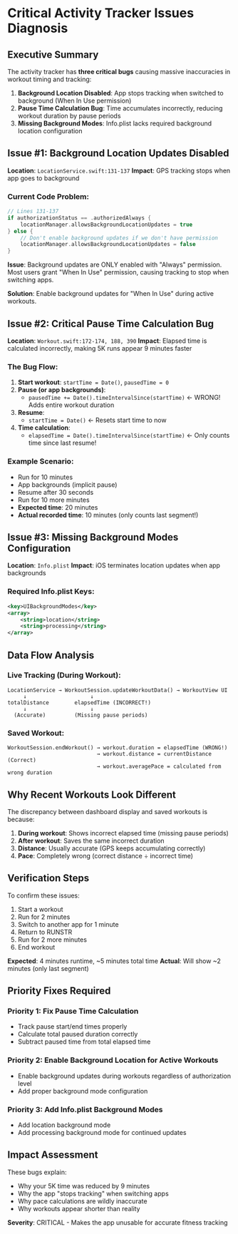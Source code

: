 # Critical Activity Tracker Issues Diagnosis

## Executive Summary
The activity tracker has **three critical bugs** causing massive inaccuracies in workout timing and tracking:

1. **Background Location Disabled**: App stops tracking when switched to background (When In Use permission)
2. **Pause Time Calculation Bug**: Time accumulates incorrectly, reducing workout duration by pause periods
3. **Missing Background Modes**: Info.plist lacks required background location configuration

## Issue #1: Background Location Updates Disabled
**Location**: `LocationService.swift:131-137`
**Impact**: GPS tracking stops when app goes to background

### Current Code Problem:
```swift
// Lines 131-137
if authorizationStatus == .authorizedAlways {
    locationManager.allowsBackgroundLocationUpdates = true
} else {
    // Don't enable background updates if we don't have permission
    locationManager.allowsBackgroundLocationUpdates = false
}
```

**Issue**: Background updates are ONLY enabled with "Always" permission. Most users grant "When In Use" permission, causing tracking to stop when switching apps.

**Solution**: Enable background updates for "When In Use" during active workouts.

## Issue #2: Critical Pause Time Calculation Bug
**Location**: `Workout.swift:172-174, 188, 390`
**Impact**: Elapsed time is calculated incorrectly, making 5K runs appear 9 minutes faster

### The Bug Flow:
1. **Start workout**: `startTime = Date()`, `pausedTime = 0`
2. **Pause (or app backgrounds)**: 
   - `pausedTime += Date().timeIntervalSince(startTime)` ← WRONG! Adds entire workout duration
3. **Resume**: 
   - `startTime = Date()` ← Resets start time to now
4. **Time calculation**: 
   - `elapsedTime = Date().timeIntervalSince(startTime)` ← Only counts time since last resume!

### Example Scenario:
- Run for 10 minutes
- App backgrounds (implicit pause)
- Resume after 30 seconds
- Run for 10 more minutes
- **Expected time**: 20 minutes
- **Actual recorded time**: 10 minutes (only counts last segment!)

## Issue #3: Missing Background Modes Configuration
**Location**: `Info.plist`
**Impact**: iOS terminates location updates when app backgrounds

### Required Info.plist Keys:
```xml
<key>UIBackgroundModes</key>
<array>
    <string>location</string>
    <string>processing</string>
</array>
```

## Data Flow Analysis

### Live Tracking (During Workout):
```
LocationService → WorkoutSession.updateWorkoutData() → WorkoutView UI
     ↓                    ↓
totalDistance        elapsedTime (INCORRECT!)
     ↓                    ↓
  (Accurate)         (Missing pause periods)
```

### Saved Workout:
```
WorkoutSession.endWorkout() → workout.duration = elapsedTime (WRONG!)
                            → workout.distance = currentDistance (Correct)
                            → workout.averagePace = calculated from wrong duration
```

## Why Recent Workouts Look Different

The discrepancy between dashboard display and saved workouts is because:
1. **During workout**: Shows incorrect elapsed time (missing pause periods)
2. **After workout**: Saves the same incorrect duration
3. **Distance**: Usually accurate (GPS keeps accumulating correctly)
4. **Pace**: Completely wrong (correct distance ÷ incorrect time)

## Verification Steps

To confirm these issues:
1. Start a workout
2. Run for 2 minutes
3. Switch to another app for 1 minute
4. Return to RUNSTR
5. Run for 2 more minutes
6. End workout

**Expected**: 4 minutes runtime, ~5 minutes total time
**Actual**: Will show ~2 minutes (only last segment)

## Priority Fixes Required

### Priority 1: Fix Pause Time Calculation
- Track pause start/end times properly
- Calculate total paused duration correctly
- Subtract paused time from total elapsed time

### Priority 2: Enable Background Location for Active Workouts
- Enable background updates during workouts regardless of authorization level
- Add proper background mode configuration

### Priority 3: Add Info.plist Background Modes
- Add location background mode
- Add processing background mode for continued updates

## Impact Assessment

These bugs explain:
- Why your 5K time was reduced by 9 minutes
- Why the app "stops tracking" when switching apps
- Why pace calculations are wildly inaccurate
- Why workouts appear shorter than reality

**Severity**: CRITICAL - Makes the app unusable for accurate fitness tracking